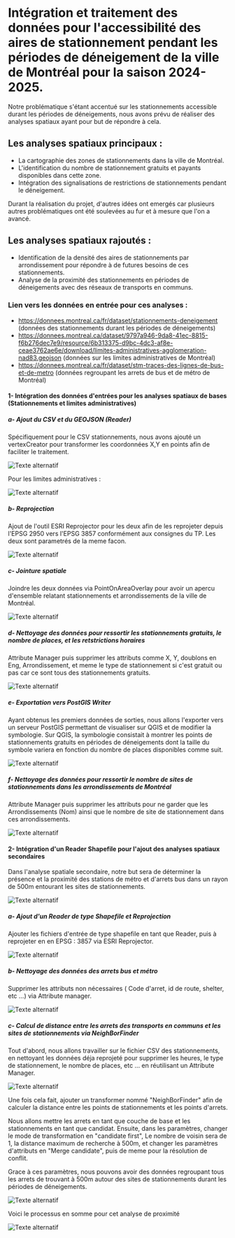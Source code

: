 # Intégration et traitement des données pour l'accessibilité des aires de stationnement pendant les périodes de déneigement de la ville de Montréal pour la saison 2024-2025.
Notre problématique s'étant accentué sur les stationnements accessible durant les périodes de déneigements, nous avons prévu de réaliser des analyses spatiaux ayant pour but de répondre à cela.

## Les analyses spatiaux principaux :
- La cartographie des zones de stationnements dans la ville de Montréal.
- L'identification du nombre de stationnement gratuits et payants disponibles dans cette zone.
- Intégration des signalisations de restrictions de stationnements pendant le déneigement.

Durant la réalisation du projet, d'autres idées ont emergés car plusieurs autres problématiques ont été soulevées au fur et à mesure que l'on a avancé.
## Les analyses spatiaux rajoutés :

- Identification de la densité des aires de stationnements par arrondissement pour répondre à de futures besoins de ces stationnements.
- Analyse de la proximité des stationnements en périodes de déneigements avec des réseaux de transports en communs.

### Lien vers les données en entrée pour ces analyses :
- https://donnees.montreal.ca/fr/dataset/stationnements-deneigement (données des stationnements durant les périodes de déneigements)
- https://donnees.montreal.ca/dataset/9797a946-9da8-41ec-8815-f6b276dec7e9/resource/6b313375-d9bc-4dc3-af8e-ceae3762ae6e/download/limites-administratives-agglomeration-nad83.geojson (données sur les limites administratives de Montréal)
- https://donnees.montreal.ca/fr/dataset/stm-traces-des-lignes-de-bus-et-de-metro (données regroupant les arrets de bus et de métro de Montréal)

#### 1- Intégration des données d'entrées pour les analyses spatiaux de bases (Stationnements et limites administratives)
##### a- Ajout du CSV et du GEOJSON (Reader)
Spécifiquement pour le CSV stationnements, nous avons ajouté un vertexCreator pour transformer les coordonnées X,Y en points afin de faciliter le traitement.

![Texte alternatif](https://github.com/Lorry139/geo7630h25/blob/81d98c944c9df48119620640a487f4c59a3f1c83/TP2/Images/Capture%20d%E2%80%99%C3%A9cran%202025-03-10%20131338.png)

Pour les limites administratives :

![Texte alternatif](https://github.com/Lorry139/geo7630h25/blob/81d98c944c9df48119620640a487f4c59a3f1c83/TP2/Images/Capture%20d%E2%80%99%C3%A9cran%202025-03-10%20131434.png)

##### b- Reprojection
Ajout de l'outil ESRI Reprojector pour les deux afin de les reprojeter depuis l'EPSG 2950 vers l'EPSG 3857 conformément aux consignes du TP.
Les deux sont parametrés de la meme facon.

![Texte alternatif](https://github.com/Lorry139/geo7630h25/blob/81d98c944c9df48119620640a487f4c59a3f1c83/TP2/Images/Capture%20d%E2%80%99%C3%A9cran%202025-03-10%20131733.png)

##### c- Jointure spatiale
Joindre les deux données via PointOnAreaOverlay pour avoir un apercu d'ensemble relatant stationnements et arrondissements de la ville de Montréal.

![Texte alternatif](https://github.com/Lorry139/geo7630h25/blob/6e79d48fa5078755251b08d0bae89dd4f4a81b01/TP2/Images/Capture%20d%E2%80%99%C3%A9cran%202025-03-10%20230022.png)

##### d- Nettoyage des données pour ressortir les stationnements gratuits, le nombre de places, et les retstrictions horaires
Attribute Manager puis supprimer les attributs comme X, Y, doublons en Eng, Arrondissement, et meme le type de stationnement si c'est gratuit ou pas car ce sont tous des stationnements gratuits.

![Texte alternatif](https://github.com/Lorry139/geo7630h25/blob/6e79d48fa5078755251b08d0bae89dd4f4a81b01/TP2/Images/Capture%20d%E2%80%99%C3%A9cran%202025-03-10%20132919.png)

##### e- Exportation vers PostGIS Writer
Ayant obtenus les premiers données de sorties, nous allons l'exporter vers un serveur PostGIS permettant de visualiser sur QGIS et de modifier la symbologie.
Sur QGIS, la symbologie consistait à montrer les points de stationnements gratuits en périodes de déneigements dont la taille du symbole variera en fonction du nombre de places disponibles comme suit.

![Texte alternatif]()

##### f- Nettoyage des données pour ressortir le nombre de sites de stationnements dans les arrondissements de Montréal
Attribute Manager puis supprimer les attributs pour ne garder que les Arrondissements (Nom) ainsi que le nombre de site de stationnement dans ces arrondissements.

![Texte alternatif]()

#### 2- Intégration d'un Reader Shapefile pour l'ajout des analyses spatiaux secondaires
Dans l'analyse spatiale secondaire, notre but sera de déterminer la présence et la proximité des stations de métro et d'arrets bus dans un rayon de 500m entourant les sites de stationnements.

![Texte alternatif]()

##### a- Ajout d'un Reader de type Shapefile et Reprojection
Ajouter les fichiers d'entrée de type shapefile en tant que Reader, puis à reprojeter en en EPSG : 3857 via ESRI Reprojector.

![Texte alternatif]()

##### b- Nettoyage des données des arrets bus et métro
Supprimer les attributs non nécessaires ( Code d'arret, id de route, shelter, etc ...) via Attribute manager.

![Texte alternatif]()

##### c- Calcul de distance entre les arrets des transports en communs et les sites de stationnements via NeighBorFinder
Tout d'abord, nous allons travailler sur le fichier CSV des stationnements, en nettoyant les données déja reprojeté pour supprimer les heures, le type de stationnement, le nombre de places, etc ... en réutilisant un Attribute Manager.

![Texte alternatif]()

Une fois cela fait, ajouter un transformer nommé "NeighBorFinder" afin  de calculer la distance entre les points de stationnements et les points d'arrets.

Nous allons mettre les arrets en tant que couche de base et les stationnements en tant que candidat.
Ensuite, dans les paramètres, changer le mode de transformation en "candidate first", Le nombre de voisin sera de 1, la distance maximum de recherche à 500m, et changer les paramètres d'attributs en "Merge candidate", puis de meme pour la résolution de conflit.

Grace à ces paramètres, nous pouvons avoir des données regroupant tous les arrets de trouvant à 500m autour des sites de stationnements durant les périodes de déneigements.

![Texte alternatif]()

Voici le processus en somme pour cet analyse de proximité

![Texte alternatif](https://github.com/Lorry139/geo7630h25/blob/3438587713d9ae568aac47169c2fe9d6078ec5d5/TP2/Images/Capture%20d%E2%80%99%C3%A9cran%202025-03-10%20224908.png)
